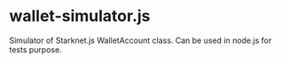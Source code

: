 # wallet-simulator.js
Simulator of Starknet.js WalletAccount class. Can be used in node.js for tests purpose.
